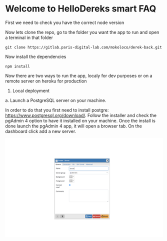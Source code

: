 # Welcome to HelloDereks smart FAQ

First we need to check you have the correct node version

Now lets clone the repo, go to the folder you want the app to run and open a terminal in that folder

    git clone https://gitlab.paris-digital-lab.com/mokoloco/derek-back.git

Now install the dependencies 

    npm install

Now there are two ways to run the app, localy for dev purposes or on a remote server on heroku for production

1.  Local deployment

a.  Launch a PostgreSQL server on your machine.

In order to do that you first need to install postgre: https://www.postgresql.org/download/. Follow the installer and check the pgAdmin 4 option to have it installed on your machine.
Once the install is done launch the pgAdmin 4 app, it will open a browser tab. On the dashboard click add a new server.

<img src="test.png"/>
